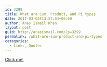 ```yaml
---
id: 3299
title: What are Sum, Product, and Pi types
date: 2017-03-05T13:57:04+00:00
author: Anas Ismail Khan
layout: post
guid: http://anasismail.com/?p=3299
permalink: /what-are-sum-product-and-pi-types
categories:
  - Links, Quotes
---
```

[Click me!](http://manishearth.github.io/blog/2017/03/04/what-are-sum-product-and-pi-types/)